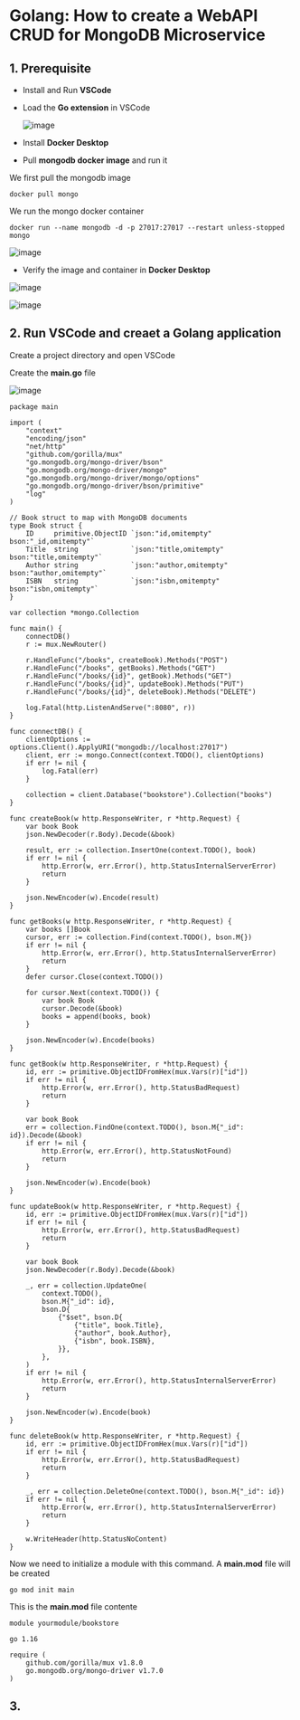 # Golang: How to create a WebAPI CRUD for MongoDB Microservice

## 1. Prerequisite

- Install and Run **VSCode**

- Load the **Go extension** in VSCode

  ![image](https://github.com/luiscoco/Golang-sample16-WebAPI-CRUD-for-MongoDb/assets/32194879/9b4b5d29-2a7d-47a3-b266-96273e74eb7f)

- Install **Docker Desktop**

- Pull **mongodb docker image** and run it

We first pull the mongodb image

```
docker pull mongo
```

We run the mongo docker container

```
docker run --name mongodb -d -p 27017:27017 --restart unless-stopped mongo
```

![image](https://github.com/luiscoco/Golang-sample16-WebAPI-CRUD-for-MongoDb/assets/32194879/60d27a6f-edbb-4116-90c3-3ac8346fd813)

- Verify the image and container in **Docker Desktop**

![image](https://github.com/luiscoco/Golang-sample16-WebAPI-CRUD-for-MongoDb/assets/32194879/5a959223-0fbe-46d8-be07-6d2136f99807)

![image](https://github.com/luiscoco/Golang-sample16-WebAPI-CRUD-for-MongoDb/assets/32194879/cda014ad-a77c-4fd1-a96b-2ab4770bbf12)


## 2. Run VSCode and creaet a Golang application

Create a project directory and open VSCode

Create the **main.go** file

![image](https://github.com/luiscoco/Golang-sample16-WebAPI-CRUD-for-MongoDb/assets/32194879/02924aab-9566-427a-97fa-98e0c7e35e4b)

```
package main

import (
    "context"
    "encoding/json"
    "net/http"
    "github.com/gorilla/mux"
    "go.mongodb.org/mongo-driver/bson"
    "go.mongodb.org/mongo-driver/mongo"
    "go.mongodb.org/mongo-driver/mongo/options"
    "go.mongodb.org/mongo-driver/bson/primitive"
    "log"
)

// Book struct to map with MongoDB documents
type Book struct {
    ID     primitive.ObjectID `json:"id,omitempty" bson:"_id,omitempty"`
    Title  string             `json:"title,omitempty" bson:"title,omitempty"`
    Author string             `json:"author,omitempty" bson:"author,omitempty"`
    ISBN   string             `json:"isbn,omitempty" bson:"isbn,omitempty"`
}

var collection *mongo.Collection

func main() {
    connectDB()
    r := mux.NewRouter()

    r.HandleFunc("/books", createBook).Methods("POST")
    r.HandleFunc("/books", getBooks).Methods("GET")
    r.HandleFunc("/books/{id}", getBook).Methods("GET")
    r.HandleFunc("/books/{id}", updateBook).Methods("PUT")
    r.HandleFunc("/books/{id}", deleteBook).Methods("DELETE")

    log.Fatal(http.ListenAndServe(":8080", r))
}

func connectDB() {
    clientOptions := options.Client().ApplyURI("mongodb://localhost:27017")
    client, err := mongo.Connect(context.TODO(), clientOptions)
    if err != nil {
        log.Fatal(err)
    }

    collection = client.Database("bookstore").Collection("books")
}

func createBook(w http.ResponseWriter, r *http.Request) {
    var book Book
    json.NewDecoder(r.Body).Decode(&book)
    
    result, err := collection.InsertOne(context.TODO(), book)
    if err != nil {
        http.Error(w, err.Error(), http.StatusInternalServerError)
        return
    }

    json.NewEncoder(w).Encode(result)
}

func getBooks(w http.ResponseWriter, r *http.Request) {
    var books []Book
    cursor, err := collection.Find(context.TODO(), bson.M{})
    if err != nil {
        http.Error(w, err.Error(), http.StatusInternalServerError)
        return
    }
    defer cursor.Close(context.TODO())

    for cursor.Next(context.TODO()) {
        var book Book
        cursor.Decode(&book)
        books = append(books, book)
    }

    json.NewEncoder(w).Encode(books)
}

func getBook(w http.ResponseWriter, r *http.Request) {
    id, err := primitive.ObjectIDFromHex(mux.Vars(r)["id"])
    if err != nil {
        http.Error(w, err.Error(), http.StatusBadRequest)
        return
    }
    
    var book Book
    err = collection.FindOne(context.TODO(), bson.M{"_id": id}).Decode(&book)
    if err != nil {
        http.Error(w, err.Error(), http.StatusNotFound)
        return
    }

    json.NewEncoder(w).Encode(book)
}

func updateBook(w http.ResponseWriter, r *http.Request) {
    id, err := primitive.ObjectIDFromHex(mux.Vars(r)["id"])
    if err != nil {
        http.Error(w, err.Error(), http.StatusBadRequest)
        return
    }
    
    var book Book
    json.NewDecoder(r.Body).Decode(&book)

    _, err = collection.UpdateOne(
        context.TODO(),
        bson.M{"_id": id},
        bson.D{
            {"$set", bson.D{
                {"title", book.Title},
                {"author", book.Author},
                {"isbn", book.ISBN},
            }},
        },
    )
    if err != nil {
        http.Error(w, err.Error(), http.StatusInternalServerError)
        return
    }

    json.NewEncoder(w).Encode(book)
}

func deleteBook(w http.ResponseWriter, r *http.Request) {
    id, err := primitive.ObjectIDFromHex(mux.Vars(r)["id"])
    if err != nil {
        http.Error(w, err.Error(), http.StatusBadRequest)
        return
    }
    
    _, err = collection.DeleteOne(context.TODO(), bson.M{"_id": id})
    if err != nil {
        http.Error(w, err.Error(), http.StatusInternalServerError)
        return
    }

    w.WriteHeader(http.StatusNoContent)
}
```

Now we need to initialize a module with this command. A **main.mod** file will be created

```
go mod init main
```

This is the **main.mod** file contente

```
module yourmodule/bookstore

go 1.16

require (
	github.com/gorilla/mux v1.8.0
	go.mongodb.org/mongo-driver v1.7.0
)
```

## 3. 

